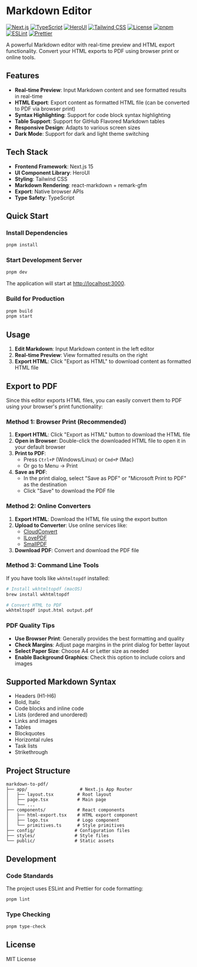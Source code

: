 # Markdown Editor

[![Next.js](https://img.shields.io/badge/Next.js-15.3.1-black?style=for-the-badge&logo=next.js)](https://nextjs.org/)
[![TypeScript](https://img.shields.io/badge/TypeScript-5.6.3-blue?style=for-the-badge&logo=typescript)](https://www.typescriptlang.org/)
[![HeroUI](https://img.shields.io/badge/HeroUI-2.4.20-purple?style=for-the-badge)](https://heroui.com/)
[![Tailwind CSS](https://img.shields.io/badge/Tailwind_CSS-4.1.11-38B2AC?style=for-the-badge&logo=tailwind-css)](https://tailwindcss.com/)
[![License](https://img.shields.io/badge/License-MIT-green?style=for-the-badge)](LICENSE)
[![pnpm](https://img.shields.io/badge/pnpm-9.15.4-FF6C37?style=for-the-badge&logo=pnpm)](https://pnpm.io/)
[![ESLint](https://img.shields.io/badge/ESLint-9.25.1-4B32C3?style=for-the-badge&logo=eslint)](https://eslint.org/)
[![Prettier](https://img.shields.io/badge/Prettier-3.5.3-F7B93E?style=for-the-badge&logo=prettier)](https://prettier.io/)

A powerful Markdown editor with real-time preview and HTML export functionality. Convert your HTML exports to PDF using browser print or online tools.

## Features

- **Real-time Preview**: Input Markdown content and see formatted results in real-time
- **HTML Export**: Export content as formatted HTML file (can be converted to PDF via browser print)
- **Syntax Highlighting**: Support for code block syntax highlighting
- **Table Support**: Support for GitHub Flavored Markdown tables
- **Responsive Design**: Adapts to various screen sizes
- **Dark Mode**: Support for dark and light theme switching

## Tech Stack

- **Frontend Framework**: Next.js 15
- **UI Component Library**: HeroUI
- **Styling**: Tailwind CSS
- **Markdown Rendering**: react-markdown + remark-gfm
- **Export**: Native browser APIs
- **Type Safety**: TypeScript

## Quick Start

### Install Dependencies

```bash
pnpm install
```

### Start Development Server

```bash
pnpm dev
```

The application will start at [http://localhost:3000](http://localhost:3000).

### Build for Production

```bash
pnpm build
pnpm start
```

## Usage

1. **Edit Markdown**: Input Markdown content in the left editor
2. **Real-time Preview**: View formatted results on the right
3. **Export HTML**: Click "Export as HTML" to download content as formatted HTML file

## Export to PDF

Since this editor exports HTML files, you can easily convert them to PDF using your browser's print functionality:

### Method 1: Browser Print (Recommended)

1. **Export HTML**: Click "Export as HTML" button to download the HTML file
2. **Open in Browser**: Double-click the downloaded HTML file to open it in your default browser
3. **Print to PDF**:
   - Press `Ctrl+P` (Windows/Linux) or `Cmd+P` (Mac)
   - Or go to Menu → Print
4. **Save as PDF**:
   - In the print dialog, select "Save as PDF" or "Microsoft Print to PDF" as the destination
   - Click "Save" to download the PDF file

### Method 2: Online Converters

1. **Export HTML**: Download the HTML file using the export button
2. **Upload to Converter**: Use online services like:
   - [CloudConvert](https://cloudconvert.com/html-to-pdf)
   - [ILovePDF](https://www.ilovepdf.com/html-to-pdf)
   - [SmallPDF](https://smallpdf.com/html-to-pdf)
3. **Download PDF**: Convert and download the PDF file

### Method 3: Command Line Tools

If you have tools like `wkhtmltopdf` installed:

```bash
# Install wkhtmltopdf (macOS)
brew install wkhtmltopdf

# Convert HTML to PDF
wkhtmltopdf input.html output.pdf
```

### PDF Quality Tips

- **Use Browser Print**: Generally provides the best formatting and quality
- **Check Margins**: Adjust page margins in the print dialog for better layout
- **Select Paper Size**: Choose A4 or Letter size as needed
- **Enable Background Graphics**: Check this option to include colors and images

## Supported Markdown Syntax

- Headers (H1-H6)
- Bold, Italic
- Code blocks and inline code
- Lists (ordered and unordered)
- Links and images
- Tables
- Blockquotes
- Horizontal rules
- Task lists
- Strikethrough

## Project Structure

```
markdown-to-pdf/
├── app/                    # Next.js App Router
│   ├── layout.tsx         # Root layout
│   ├── page.tsx           # Main page
│   └── ...
├── components/            # React components
│   ├── html-export.tsx    # HTML export component
│   ├── logo.tsx           # Logo component
│   └── primitives.ts      # Style primitives
├── config/               # Configuration files
├── styles/               # Style files
└── public/               # Static assets
```

## Development

### Code Standards

The project uses ESLint and Prettier for code formatting:

```bash
pnpm lint
```

### Type Checking

```bash
pnpm type-check
```

## License

MIT License

